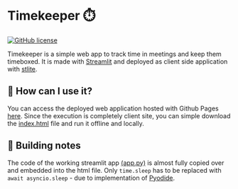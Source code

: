 # Timekeeper ⏱️

[![GitHub license](https://img.shields.io/github/license/kjanker/stlite-timekeeper.svg)](https://github.com/kjanker/stlite-timekeeper/blob/main/LICENSE)

Timekeeper is a simple web app to track time in meetings and keep them timeboxed. It is made with [Streamlit](https://streamlit.io) and deployed as client side application with [stlite](https://github.com/whitphx/stlite).

## 💁 How can I use it?

You can access the deployed web application hosted with Github Pages [here](https://www.kjanker.com/stlite-timekeeper/). Since the execution is completely client site, you can simple download the [index.html](https://github.com/kjanker/stlite-timekeeper/blob/main/index.html) file and run it offline and locally.

## 📝 Building notes

The code of the working streamlit app [(app.py)](https://github.com/kjanker/stlite-timekeeper/blob/main/app.py) is almost fully copied over and embedded into the html file. Only `time.sleep` has to be replaced with `await asyncio.sleep` - due to implementation of [Pyodide](https://github.com/pyodide/pyodide).
